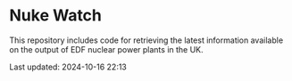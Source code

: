 # Nuke Watch

This repository includes code for retrieving the latest information available on the output of EDF nuclear power plants in the UK.

Last updated: 2024-10-16 22:13